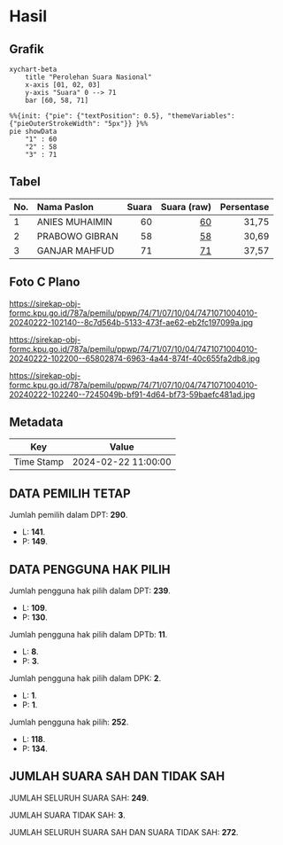 # Hasil

## Grafik

```mermaid
xychart-beta
    title "Perolehan Suara Nasional"
    x-axis [01, 02, 03]
    y-axis "Suara" 0 --> 71
    bar [60, 58, 71]
```

```mermaid
%%{init: {"pie": {"textPosition": 0.5}, "themeVariables": {"pieOuterStrokeWidth": "5px"}} }%%
pie showData
    "1" : 60
    "2" : 58
    "3" : 71
```

## Tabel

| No. | Nama Paslon    | Suara | Suara (raw) | Persentase |
|:--- |:-------------- | -----:| -----------:| ----------:|
| 1   | ANIES MUHAIMIN | 60    | [60][p-1]   | 31,75      |
| 2   | PRABOWO GIBRAN | 58    | [58][p-2]   | 30,69      |
| 3   | GANJAR MAHFUD  | 71    | [71][p-3]   | 37,57      |


[p-1]: https://github.com/gigit-pemilu/pemilu-2024/blob/main/pilpres/hitung-suara/sub/74-sulawesi-tenggara/sub/71-kota-kendari/sub/07-wua-wua/sub/1004-anawai/sub/010-tps/sub/paslon-1.txt
[p-2]: https://github.com/gigit-pemilu/pemilu-2024/blob/main/pilpres/hitung-suara/sub/74-sulawesi-tenggara/sub/71-kota-kendari/sub/07-wua-wua/sub/1004-anawai/sub/010-tps/sub/paslon-2.txt
[p-3]: https://github.com/gigit-pemilu/pemilu-2024/blob/main/pilpres/hitung-suara/sub/74-sulawesi-tenggara/sub/71-kota-kendari/sub/07-wua-wua/sub/1004-anawai/sub/010-tps/sub/paslon-3.txt

## Foto C Plano

https://sirekap-obj-formc.kpu.go.id/787a/pemilu/ppwp/74/71/07/10/04/7471071004010-20240222-102140--8c7d564b-5133-473f-ae62-eb2fc197099a.jpg

https://sirekap-obj-formc.kpu.go.id/787a/pemilu/ppwp/74/71/07/10/04/7471071004010-20240222-102200--65802874-6963-4a44-874f-40c655fa2db8.jpg

https://sirekap-obj-formc.kpu.go.id/787a/pemilu/ppwp/74/71/07/10/04/7471071004010-20240222-102240--7245049b-bf91-4d64-bf73-59baefc481ad.jpg


## Metadata

| Key        | Value               |
| ---------- | ------------------- |
| Time Stamp | 2024-02-22 11:00:00 |


## DATA PEMILIH TETAP

Jumlah pemilih dalam DPT: **290**.
 * L: **141**.
 * P: **149**.

## DATA PENGGUNA HAK PILIH

Jumlah pengguna hak pilih dalam DPT: **239**.
 * L: **109**.
 * P: **130**.

Jumlah pengguna hak pilih dalam DPTb: **11**.
 * L: **8**.
 * P: **3**.

Jumlah pengguna hak pilih dalam DPK: **2**.
 * L: **1**.
 * P: **1**.

Jumlah pengguna hak pilih: **252**.
 * L: **118**.
 * P: **134**.

## JUMLAH SUARA SAH DAN TIDAK SAH

JUMLAH SELURUH SUARA SAH: **249**.

JUMLAH SUARA TIDAK SAH: **3**.

JUMLAH SELURUH SUARA SAH DAN SUARA TIDAK SAH: **272**.


